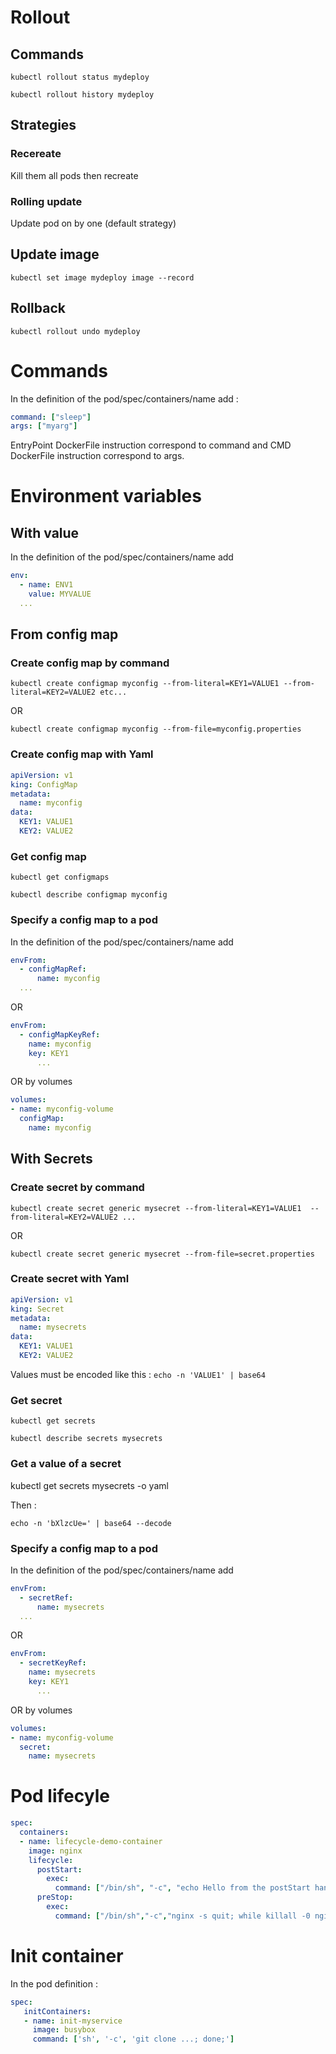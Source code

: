 # Rollout

## Commands

`kubectl rollout status mydeploy`

`kubectl rollout history mydeploy`

## Strategies

### Recereate

Kill them all pods then recreate

### Rolling update

Update pod on by one (default strategy)

## Update image

`kubectl set image mydeploy image --record`

## Rollback

`kubectl rollout undo mydeploy`

# Commands

In the definition of the pod/spec/containers/name add :

```yaml
command: ["sleep"]
args: ["myarg"]
```

EntryPoint DockerFile instruction correspond to command and CMD DockerFile instruction  correspond to args.

# Environment variables

## With value

In the definition of the pod/spec/containers/name add

```yaml
env:
  - name: ENV1
    value: MYVALUE
  ...
```

## From config map

### Create config map by command

`kubectl create configmap myconfig --from-literal=KEY1=VALUE1 --from-literal=KEY2=VALUE2 etc...`

OR

`kubectl create configmap myconfig --from-file=myconfig.properties`

### Create config map with Yaml

```yaml
apiVersion: v1
king: ConfigMap
metadata:
  name: myconfig
data:
  KEY1: VALUE1
  KEY2: VALUE2
```

### Get config map

`kubectl get configmaps`

`kubectl describe configmap myconfig`

### Specify a config map to a pod

In the definition of the pod/spec/containers/name add

```yaml
envFrom:
  - configMapRef:
      name: myconfig
  ...
```

OR

```yaml
envFrom:
  - configMapKeyRef:
    name: myconfig
    key: KEY1
      ...
```

OR by volumes

```yaml
volumes: 
- name: myconfig-volume
  configMap:
    name: myconfig
```

## With Secrets

### Create secret by command

`kubectl create secret generic mysecret --from-literal=KEY1=VALUE1  --from-literal=KEY2=VALUE2 ...`

OR

`kubectl create secret generic mysecret --from-file=secret.properties`

### Create secret  with Yaml

```yaml
apiVersion: v1
king: Secret
metadata:
  name: mysecrets
data:
  KEY1: VALUE1
  KEY2: VALUE2
```

Values must be encoded like this :
`echo -n 'VALUE1' | base64`

### Get secret

`kubectl get secrets`

`kubectl describe secrets mysecrets`

### Get a value of a secret

kubectl get secrets mysecrets -o yaml

Then : 

`echo -n 'bXlzcUe=' | base64 --decode`

### Specify a config map to a pod

In the definition of the pod/spec/containers/name add

```yaml
envFrom:
  - secretRef:
      name: mysecrets
  ...
```

OR

```yaml
envFrom:
  - secretKeyRef:
    name: mysecrets
    key: KEY1
      ...
```

OR by volumes

```yaml
volumes: 
- name: myconfig-volume
  secret:
    name: mysecrets
```

# Pod lifecyle

```yaml
spec:
  containers:
  - name: lifecycle-demo-container
    image: nginx
    lifecycle:
      postStart:
        exec:
          command: ["/bin/sh", "-c", "echo Hello from the postStart handler > /usr/share/message"]
      preStop:
        exec:
          command: ["/bin/sh","-c","nginx -s quit; while killall -0 nginx; do sleep 1; done"]
```

# Init container

In the pod definition : 

```yaml
spec:
   initContainers:
   - name: init-myservice
     image: busybox    
     command: ['sh', '-c', 'git clone ...; done;']
```

